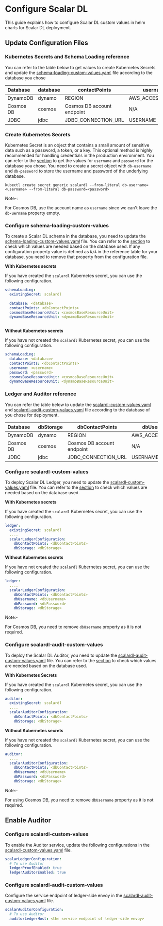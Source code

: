 # Configure Scalar DL

This guide explains how to configure Scalar DL custom values in helm charts for Scalar DL deployment.

## Update Configuration Files

### Kubernetes Secrets and Schema Loading reference

You can refer to the table below to get values to create Kubernetes Secrets and update the [schema-loading-custom-values.yaml](../conf/schema-loading-custom-values.yaml) file according to the database you chose

| Database  | database | contactPoints              | username          | password                                      | dynamoBaseResourceUnit | cosmosBaseResourceUnit | 
|:----------|----------|----------------------------|-------------------|-----------------------------------------------|------------------------|------------------------|
| DynamoDB  | dynamo   | REGION                     | AWS_ACCESS_KEY_ID | AWS_ACCESS_SECRET_KEY                         | 10                     | N/A                    |
| Cosmos DB | cosmos   | Cosmos DB account endpoint | N/A               | Cosmos DB account primary/secondary key | N/A                    | 400                    |
| JDBC      | jdbc     | JDBC_CONNECTION_URL        | USERNAME          | PASSWORD                                      | N/A                    | N/A                    |


### Create Kubernetes Secrets

Kubernetes Secret is an object that contains a small amount of sensitive data such as a password, a token, or a key.
This optional method is highly recommended for handling credentials in the production environment.
You can refer to the [section](#kubernetes-secret-and-schema-loading-reference) to get the values for `username` and `password` for the database you chose.
You need to create a secret object with `db-username` and `db-password` to store the username and password of the underlying database.


```
kubectl create secret generic scalardl --from-literal db-username=<username> --from-literal db-password=<password>
```
Note-:

For Cosmos DB, use the account name as `username` since we can't leave the `db-uername` property empty.

### Configure schema-loading-custom-values

To create a Scalar DL schema in the database, you need to update the [schema-loading-custom-values.yaml](../conf/schema-loading-custom-values.yaml) file.
You can refer to the [section](#kubernetes-secret-and-schema-loading-reference) to check which values are needed based on the database used.
If any configuration property value is defined as `N/A` in the reference table for your database, you need to remove that property from the configuration file.

**With Kubernetes secrets**

If you have created the `scalardl` Kubernetes secret, you can use the following configuration.

```yaml
schemaLoading:
  existingSecret: scalardl
  
  database: <database>
  contactPoints: <dbContactPoints>
  cosmosBaseResourceUnit: <cosmosBaseResourceUnit>
  dynamoBaseResourceUnit: <dynamoBaseResourceUnit>
  
```

**Without Kubernetes secrets**

If you have not created the `scalardl` Kubernetes secret, you can use the following configuration.

```yaml
schemaLoading:
  database: <database>
  contactPoints: <dbContactPoints>
  username: <username>
  password: <password>
  cosmosBaseResourceUnit: <cosmosBaseResourceUnit>
  dynamoBaseResourceUnit: <dynamoBaseResourceUnit>
```

### Ledger and Auditor reference

You can refer the table below to update the [scalardl-custom-values.yaml](../conf/scalardl-custom-values.yaml) and [scalardl-audit-custom-values.yaml](../conf/scalardl-audit-custom-values.yaml) file according to the database of you chose for deployment.

| Database  | dbStorage | dbContactPoints            | dbUsername        | dbPassword                           |
|:----------|-----------|----------------------------|-------------------|--------------------------------------|
| DynamoDB  | dynamo    | REGION                     | AWS_ACCESS_KEY_ID | AWS_ACCESS_SECRET_KEY                |
| Cosmos DB | cosmos    | Cosmos DB account endpoint | N/A               | Cosmos DB account primary/secondary key |
| JDBC      | jdbc      | JDBC_CONNECTION_URL        | USERNAME          | PASSWORD                             |


### Configure scalardl-custom-values

To deploy Scalar DL Ledger, you need to update the [scalardl-custom-values.yaml](../conf/scalardl-custom-values.yaml) file.
You can refer to the [section](#ledger-and-auditor-reference) to check which values are needed based on the database used.

**With Kubernetes secrets**

If you have created the `scalardl` Kubernetes secret, you can use the following configuration.

```yaml
ledger:
  existingSecret: scalardl
  ....
  scalarLedgerConfiguration:
    dbContactPoints: <dbContactPoints>
    dbStorage: <dbStorage>
```
**Without Kubernetes secrets**

If you have not created the `scalardl` Kubernetes secret, you can use the following configuration.

```yaml
ledger:
  ....
  scalarLedgerConfiguration:
    dbContactPoints: <dbContactPoints>
    dbUsername: <dbUsername>
    dbPassword: <dbPassword>
    dbStorage: <dbStorage>
```

Note:-

For Cosmos DB, you need to remove `dbUsername` property as it is not required.

### Configure scalardl-audit-custom-values

To deploy the Scalar DL Auditor, you need to update the [scalardl-audit-custom-values.yaml](../conf/scalardl-audit-custom-values.yaml) file.
You can refer to the [section](#ledger-and-auditor-reference) to check which values are needed based on the database used.

**With Kubernetes Secrets**

If you have created the `scalardl` Kubernetes secret, you can use the following configuration.

```yaml
auditor:
  existingSecret: scalardl
  ....
  scalarAuditorConfiguration:
    dbContactPoints: <dbContactPoints>
    dbStorage: <dbStorage>
```

**Without Kubernetes secrets**

If you have not created the `scalardl` Kubernetes secret, you can use the following configuration.

```yaml
auditor:
  ....
  scalarAuditorConfiguration:
    dbContactPoints: <dbContactPoints>
    dbUsername: <dbUsername>
    dbPassword: <dbPassword>
    dbStorage: <dbStorage>
```

Note:-

For using Cosmos DB, you need to remove `dbUsername` property as it is not required.

## Enable Auditor

### Configure scalardl-custom-values

To enable the Auditor service, update the following configurations in the [scalardl-custom-values.yaml](../conf/scalardl-custom-values.yaml) file.

```yaml
scalarLedgerConfiguration:
  # To use Auditor
  ledgerProofEnabled: true
  ledgerAuditorEnabled: true
```

### Configure scalardl-audit-custom-values

Configure the service endpoint of ledger-side envoy in the [scalardl-audit-custom-values.yaml](../conf/scalardl-audit-custom-values.yaml) file.

```yaml
scalarAuditorConfiguration:
  # To use Auditor
  auditorLedgerHost: <the service endpoint of ledger-side envoy>
```
